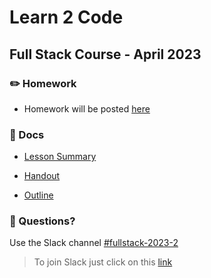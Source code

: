 # Learn 2 Code
## Full Stack Course - April 2023

### ✏️ Homework

- Homework will be posted [here](homework)

### 📄 Docs

- [Lesson Summary](docs/summary.md)

- [Handout](<docs/Handout - Learn to Code.pdf>)

- [Outline](<docs/Outline - Learn to Code 2023-05.pdf>)


### 🤔 Questions?

Use the Slack channel [#fullstack-2023-2](https://hamburgcodingschool.slack.com/archives/C04S5FLPW9M)

> To join Slack just click on this [link](https://hamburgcodingschool.slack.com/join/shared_invite/enQtMjczNDI3OTE4NzIwLTE2ZmNkNDk5YTg3MDFlOTY2ZmU2YzU5YTU4MTNhNDg4MTRhNTMwYzFiNTdlOTdhYzllYzg5YmVkYzljNWExY2U#/)
